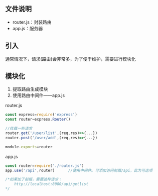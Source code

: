 ## 文件说明
- router.js：封装路由
- app.js：服务器

## 引入
通常情况下，请求(路由)会非常多，为了便于维护，需要进行模块化

## 模块化
1. 提取路由生成模块
2. 使用路由中间件——app.js


router.js
```javascript
const express=require('express')
const router=express.Router()

//挂载一些请求
router.get('/user/list',(req,res)=>{...})
router.post('/user/add',(req,res)=>{...})

module.exports=router
```

app.js
```javascript
const router=require('./router.js')
app.use('/api',router)      //使用中间件。可添加访问前缀/api，此为可选项

/*如果加了前缀，需要这样请求：
    http://localhost:8080/api/getlist
*/
```
